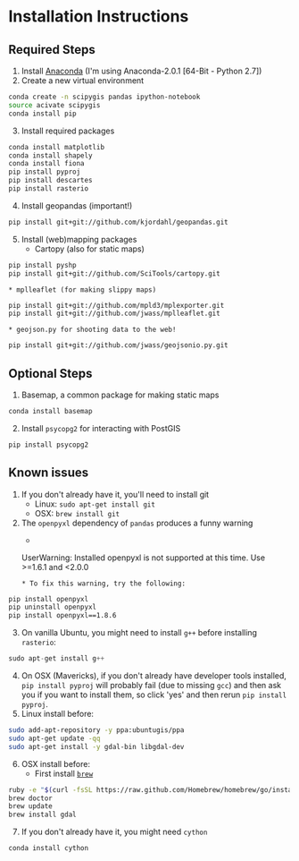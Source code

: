 # Installation Instructions 

## Required Steps
1. Install [Anaconda](http://continuum.io/downloads) (I'm using Anaconda-2.0.1 [64-Bit - Python 2.7])
2. Create a new virtual environment
```bash
conda create -n scipygis pandas ipython-notebook
source acivate scipygis
conda install pip
```
3. Install required packages
```bash
conda install matplotlib
conda install shapely
conda install fiona
pip install pyproj
pip install descartes
pip install rasterio
```
4. Install geopandas (important!)
```bash
pip install git+git://github.com/kjordahl/geopandas.git
```
5. Install (web)mapping packages
    * Cartopy (also for static maps)
```bash
pip install pyshp
pip install git+git://github.com/SciTools/cartopy.git
```
    * mplleaflet (for making slippy maps)
```bash
pip install git+git://github.com/mpld3/mplexporter.git
pip install git+git://github.com/jwass/mplleaflet.git
```
    * geojson.py for shooting data to the web!
```bash
pip install git+git://github.com/jwass/geojsonio.py.git
```

## Optional Steps

1. Basemap, a common package for making static maps
```bash
conda install basemap
```
2. Install `psycopg2` for interacting with PostGIS
```bash
pip install psycopg2
```

## Known issues

1. If you don't already have it, you'll need to install git
    * Linux: `sudo apt-get install git`
    * OSX:   `brew install git`
2. The `openpyxl` dependency of `pandas` produces a funny warning
    * ```python
    UserWarning: Installed openpyxl is not supported at this time. Use >=1.6.1 and <2.0.0
    ```
    * To fix this warning, try the following:
```bash
pip install openpyxl
pip uninstall openpyxl
pip install openpyxl==1.8.6 
```
3. On vanilla Ubuntu, you might need to install `g++` before installing `rasterio`:
```v
sudo apt-get install g++
```
4. On OSX (Mavericks), if you don't already have developer tools installed, `pip install pyproj` will 
probably fail (due to missing `gcc`) and then ask you if you want to install them, so click 'yes' and 
then rerun `pip install pyproj`.
5. Linux install before:
```bash
sudo add-apt-repository -y ppa:ubuntugis/ppa
sudo apt-get update -qq
sudo apt-get install -y gdal-bin libgdal-dev
```
6. OSX install before:
    * First install [`brew`](http://brew.sh/)
```bash
ruby -e "$(curl -fsSL https://raw.github.com/Homebrew/homebrew/go/install)"
brew doctor
brew update
brew install gdal
```
7. If you don't already have it, you might need `cython`
```bash
conda install cython
```
